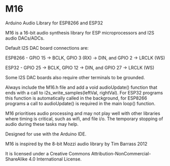 # M16
 Arduino Audio Library for ESP8266 and ESP32

 M16 is a 16-bit audio synthesis library for ESP microprocessors and I2S audio DACs/ADCs.

 Default I2S DAC board connections are:

 ESP8266 - GPIO 15 -> BCLK, GPIO 3 (RX) -> DIN, and GPIO 2 -> LRCLK (WS)

 ESP32 - GPIO 25 -> BCLK, GPIO 12 -> DIN, and GPIO 27 -> LRCLK (WS)

 Some I2S DAC boards also require other terminals to be grounded.

 Always include the M16.h file and add a void audioUpdate() function that ends with a call to i2s_write_samples(leftVal, rightVal). For ESP32 programs this function is automatically
 called in the background, for ESP8266 programs a call to audioUpdate() is required
 in the main loop() function.

 M16 prioritises audio processing and may not play well with other libraries where timing is critical, such as wifi, and file i/o. The temporary stopping of audio during these tasks may help.  

 Designed for use with the Arduino IDE.

 M16 is inspired by the 8-bit Mozzi audio library by Tim Barrass 2012

 It is licensed under a Creative Commons Attribution-NonCommercial-ShareAlike 4.0 International License.
